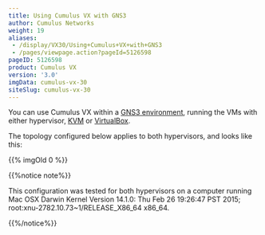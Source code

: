 ```yaml
---
title: Using Cumulus VX with GNS3
author: Cumulus Networks
weight: 19
aliases:
 - /display/VX30/Using+Cumulus+VX+with+GNS3
 - /pages/viewpage.action?pageId=5126598
pageID: 5126598
product: Cumulus VX
version: '3.0'
imgData: cumulus-vx-30
siteSlug: cumulus-vx-30
---
```

You can use Cumulus VX within a [GNS3
environment](https://community.gns3.com/login.jspa?referer=/community/software/download),
running the VMs with either hypervisor,
[KVM](http://www.linux-kvm.org/page/Downloads) or
[VirtualBox](https://www.virtualbox.org/wiki/Downloads).

The topology configured below applies to both hypervisors, and looks
like this:

{{% imgOld 0 %}}

{{%notice note%}}

This configuration was tested for both hypervisors on a computer running
Mac OSX Darwin Kernel Version 14.1.0: Thu Feb 26 19:26:47 PST 2015;
root:xnu-2782.10.73\~1/RELEASE\_X86\_64 x86\_64.

{{%/notice%}}
